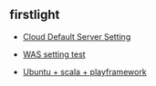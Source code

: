 ## firstlight

* <a href="clouddefaultserverr.md" class="shortcut">Cloud Default Server Setting</a>

* <a href="wassetting.md" class="shortcut">WAS setting test</a>
 
* <a href="ubuntscalaplay.md" class="shortcut">Ubuntu + scala + playframework</a>
